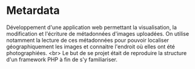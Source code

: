 # Metardata
 Développement d'une application web permettant la visualisation, la modification et l'écriture de métadonnées d'images uploadées.                       On utilise notamment la lecture de ces métadonnées pour pouvoir localiser géographiquement les images et connaitre l'endroit où elles ont été photographiées.                       &lt;br>                       Le but de se projet était de reproduire la structure d'un framework PHP à fin de s'y familiariser.
